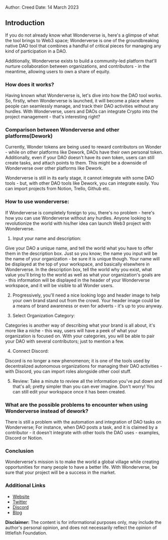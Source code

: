 
Author: Creed
Date: 14 March 2023

## Introduction

If you do not already know what Wonderverse is, here's a glimpse of what the tool brings to Web3 space; Wonderverse is one of the groundbreaking native DAO tool that combines a handful of critical pieces for managing any kind of participation in a DAO. 

Additionally, Wonderverse exists to build a community-led platform that'll nurture collaboration between organizations, and contributors - in the meantime, allowing users to own a share of equity.

### How does it works?

Having known what Wonderverse is, let's dive into how the DAO tool works. So, firstly, when Wonderverse is launched, it will become a place where people can seamlessly manage, and track their DAO activities without any hurdles. With Wonderverse, users and DAOs can integrate Crypto into the project management - that's interesting right?

### Comparison between Wonderverse and other platforms(Dework)

Currently, Wonder tokens are being used to reward contributors on Wonder - while on other platforms like Dework, DAOs have their own personal token. Additionally, even if your DAO doesn't have its own token, users can still create tasks, and attach points to them. This might be a downside of Wonderverse over other platforms like Dework.

Wonderverse is still in its early stage, it cannot integrate with some DAO tools - but, with other DAO tools like Dework, you can integrate easily. You can import projects from Notion, Trello, Github etc. 

### How to use wonderverse:

If Wonderverse is completely foreign to you, there's no problem - here's how you can use Wonderverse without any hurdles. Anyone looking to revolutionize the world with his/her idea can launch Web3 project with Wonderverse.

1. Input your name and description:

Give your DAO a unique name, and tell the world what you have to offer them in the description box. Just so you know; the name you input will be the name of your organization - be sure it is unique though. Your name will be displayed at the top of your workspace, and basically elsewhere in Wonderverse. In the description box, tell the world why you exist, what value you'll bring to the world as well as what your organization's goals are - this information will be displayed in the header of your Wonderverse workspace, and it will be visible to all Wonder users.

2. Progressively, you'll  need a nice looking logo and header image to help your own brand stand out from the crowd. Your header image could be a means of brand awareness or even for adverts - it's up to you anyway.

3. Select Organization Category:

Categories is another way of describing what your brand is all about, it's more like a niche - this way, users will have a peek of what your organization is focused on. With your categories, you will be able to pair your DAO with several contributors; just to mention a few.

4. Connect Discord:

Discord is no longer a new phenomenon; it is one of the tools used by decentralized autonomous organizations for managing their DAO activities - with Discord, you can import roles alongside other cool stuff.

5. Review:
Take a minute to review all the information you've put down and that's all; pretty simpler than you can ever imagine. Don't worry! You can still edit your workspace once it has been created. 

### What are the possible problems to encounter when using Wonderverse instead of dework?

There is still a problem with the automation and integration of DAO tasks on Wonderverse; For instance, when DAO posts a task, and it is claimed by a contributor - it doesn't integrate with other tools the DAO uses - examples, Discord or Notion.

### Conclusion

Wonderverse's mission is to make the world a global village while creating opportunities for many people to have a better life. With Wonderverse, be sure that your project will be a success in the market.

### Additional Links

* [Website](https://www.wonderverse.xyz/)
* [Twitter](https://twitter.com/wonderverse_xyz)
* [Discord](https://discord.gg/vAr4cN7UDY)
* [ Blog](https://blog.wonderverse.xyz/)

**Disclaimer:** The content is for informational purposes only, may include the author's personal opinion, and does not necessarily reflect the opinion of littlefish Foundation.